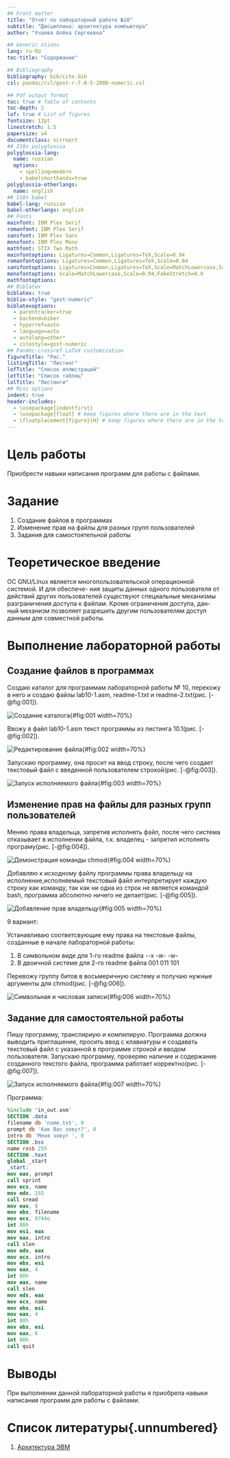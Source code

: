 ```yaml
---
## Front matter
title: "Отчёт по лабораторной работе №10"
subtitle: "Дисциплина: архитектура компьютера"
author: "Учаева Алёна Сергеевна"

## Generic otions
lang: ru-RU
toc-title: "Содержание"

## Bibliography
bibliography: bib/cite.bib
csl: pandoc/csl/gost-r-7-0-5-2008-numeric.csl

## Pdf output format
toc: true # Table of contents
toc-depth: 2
lof: true # List of figures
fontsize: 12pt
linestretch: 1.5
papersize: a4
documentclass: scrreprt
## I18n polyglossia
polyglossia-lang:
  name: russian
  options:
	- spelling=modern
	- babelshorthands=true
polyglossia-otherlangs:
  name: english
## I18n babel
babel-lang: russian
babel-otherlangs: english
## Fonts
mainfont: IBM Plex Serif
romanfont: IBM Plex Serif
sansfont: IBM Plex Sans
monofont: IBM Plex Mono
mathfont: STIX Two Math
mainfontoptions: Ligatures=Common,Ligatures=TeX,Scale=0.94
romanfontoptions: Ligatures=Common,Ligatures=TeX,Scale=0.94
sansfontoptions: Ligatures=Common,Ligatures=TeX,Scale=MatchLowercase,Scale=0.94
monofontoptions: Scale=MatchLowercase,Scale=0.94,FakeStretch=0.9
mathfontoptions:
## Biblatex
biblatex: true
biblio-style: "gost-numeric"
biblatexoptions:
  - parentracker=true
  - backend=biber
  - hyperref=auto
  - language=auto
  - autolang=other*
  - citestyle=gost-numeric
## Pandoc-crossref LaTeX customization
figureTitle: "Рис."
listingTitle: "Листинг"
lofTitle: "Список иллюстраций"
lotTitle: "Список таблиц"
lolTitle: "Листинги"
## Misc options
indent: true
header-includes:
  - \usepackage{indentfirst}
  - \usepackage{float} # keep figures where there are in the text
  - \floatplacement{figure}{H} # keep figures where there are in the text
---
```


# Цель работы

Приобрести навыки написания программ для работы с файлами.

# Задание

1. Создание файлов в программах
2. Изменение прав на файлы для разных групп пользователей
3. Задания для самостоятельной работы

# Теоретическое введение

ОС GNU/Linux является многопользовательской операционной системой. И для обеспече-
ния защиты данных одного пользователя от действий других пользователей существуют
специальные механизмы разграничения доступа к файлам. Кроме ограничения доступа, дан-
ный механизм позволяет разрешить другим пользователям доступ данным для совместной
работы.

# Выполнение лабораторной работы
## Создание файлов в программах

Создаю каталог для программам лабораторной работы № 10, перехожу в него и
создаю файлы lab10-1.asm, readme-1.txt и readme-2.txt(рис. [-@fig:001]).

![Создание каталога](image/1.png){#fig:001 width=70%}

Ввожу в файл lab10-1.asm текст программы из листинга 10.1(рис. [-@fig:002]).

![Редактирование файла](image/2.png){#fig:002 width=70%}

Запускаю программу, она просит на ввод строку, после чего создает текстовый файл с введенной пользователем строкой(рис. [-@fig:003]).

![Запуск исполняемого файла](image/3.png){#fig:003 width=70%}

## Изменение прав на файлы для разных групп пользователей

Меняю права владельца, запретив исполнять файл, после чего система отказывает в исполнении файла, т.к. владелец - запретил исполнять програму(рис. [-@fig:004]).

![Демонстрация команды chmod](image/4.png){#fig:004 width=70%}

Добавляю к исходному файлу программы права владельцу на исполнение,исполняемый текстовый файл интерпретирует каждую строку как команду, так как ни одна из строк не является командой bash, программа абсолютно ничего не делает(рис. [-@fig:005]).

![Добавление прав владельцу](image/5.png){#fig:005 width=70%}

9 вариант:

Устанавливаю соответсвующие ему права на текстовые файлы, созданные в начале лабораторной работы:

1. В символьном виде для 1-го readme файла --x -w- -w-
2. В двоичной системе для 2-го readme файла 001 011 101

Перевожу группу битов в восьмеричную систему и получаю нужные аргументы для chmod(рис. [-@fig:006]).

![Символьная и числовая записи](image/6.png){#fig:006 width=70%}

## Задание для самостоятельной работы

Пишу программу, транслириую и компилирую. Программа должна выводить приглашение, просить ввод с клавиатуры и создавать текстовый файл с указанной в программе строкой и вводом пользователя. Запускаю программу, проверяю наличие и содержание созданного текстого файла, программа работает корректно(рис. [-@fig:007]).

![Запуск исполняемого файла](image/7.png){#fig:007 width=70%}

Программа:

```NASM
%include 'in_out.asm'
SECTION .data
filename db 'name.txt', 0
prompt db 'Как Вас зовут?', 0
intro db 'Меня зовут ', 0
SECTION .bss
name resb 255
SECTION .text
global _start
_start:
mov eax, prompt
call sprint
mov ecx, name
mov edx, 255
call sread
mov eax, 8
mov ebx, filename
mov ecx, 0744o
int 80h
mov esi, eax
mov eax, intro
call slen
mov edx, eax
mov ecx, intro
mov ebx, esi
mov eax, 4
int 80h
mov eax, name
call slen
mov edx, eax
mov ecx, name
mov ebx, esi
mov eax, 4
int 80h
mov ebx, esi
mov eax, 6
int 80h
call quit
```

# Выводы

При выполнении данной лабораторной работы я приобрела навыки написания программ для работы с файлами.

# Список литературы{.unnumbered}

1. [Архитектура ЭВМ](https://esystem.rudn.ru/pluginfile.php/2089097/mod_resource/content/0/%D0%9B%D0%B0%D0%B1%D0%BE%D1%80%D0%B0%D1%82%D0%BE%D1%80%D0%BD%D0%B0%D1%8F%20%D1%80%D0%B0%D0%B1%D0%BE%D1%82%D0%B0%20%E2%84%9610.%20%D0%A0%D0%B0%D0%B1%D0%BE%D1%82%D0%B0%20%D1%81%20%D1%84%D0%B0%D0%B9%D0%BB%D0%B0%D0%BC%D0%B8%20%D1%81%D1%80%D0%B5%D0%B4%D1%81%D1%82%D0%B2%D0%B0%D0%BC%D0%B8%20Nasm.pdf)

